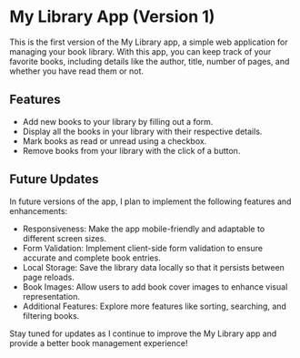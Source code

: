 # My Library App (Version 1)

This is the first version of the My Library app, a simple web application for managing your book library. With this app, you can keep track of your favorite books, including details like the author, title, number of pages, and whether you have read them or not.

## Features

- Add new books to your library by filling out a form.
- Display all the books in your library with their respective details.
- Mark books as read or unread using a checkbox.
- Remove books from your library with the click of a button.

## Future Updates

In future versions of the app, I plan to implement the following features and enhancements:

- Responsiveness: Make the app mobile-friendly and adaptable to different screen sizes.
- Form Validation: Implement client-side form validation to ensure accurate and complete book entries.
- Local Storage: Save the library data locally so that it persists between page reloads.
- Book Images: Allow users to add book cover images to enhance visual representation.
- Additional Features: Explore more features like sorting, searching, and filtering books.

Stay tuned for updates as I continue to improve the My Library app and provide a better book management experience!
